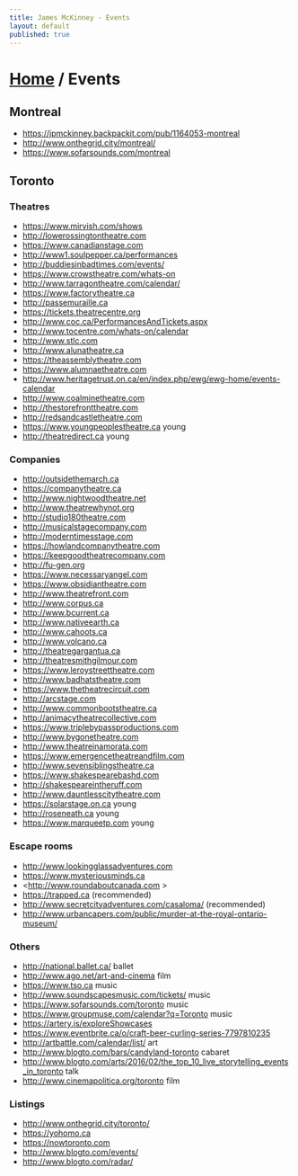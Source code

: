 ```yaml
---
title: James McKinney - Events
layout: default
published: true
---
```


# [Home](/) / Events

## Montreal

* <https://jpmckinney.backpackit.com/pub/1164053-montreal>
* <http://www.onthegrid.city/montreal/>
* <https://www.sofarsounds.com/montreal>

## Toronto

### Theatres

* <https://www.mirvish.com/shows>
* <http://lowerossingtontheatre.com>
* <https://www.canadianstage.com>
* <http://www1.soulpepper.ca/performances>
* <http://buddiesinbadtimes.com/events/>
* <https://www.crowstheatre.com/whats-on>
* <http://www.tarragontheatre.com/calendar/>
* <https://www.factorytheatre.ca>
* <http://passemuraille.ca>
* <https://tickets.theatrecentre.org>
* <http://www.coc.ca/PerformancesAndTickets.aspx>
* <http://www.tocentre.com/whats-on/calendar>
* <http://www.stlc.com>
* <http://www.alunatheatre.ca>
* <https://theassemblytheatre.com>
* <https://www.alumnaetheatre.com>
* <http://www.heritagetrust.on.ca/en/index.php/ewg/ewg-home/events-calendar>
* <http://www.coalminetheatre.com>
* <http://thestorefronttheatre.com>
* <http://redsandcastletheatre.com>
* <https://www.youngpeoplestheatre.ca> young
* <http://theatredirect.ca> young

### Companies

* <http://outsidethemarch.ca>
* <https://companytheatre.ca>
* <http://www.nightwoodtheatre.net>
* <http://www.theatrewhynot.org>
* <http://studio180theatre.com>
* <http://musicalstagecompany.com>
* <http://moderntimesstage.com>
* <https://howlandcompanytheatre.com>
* <https://keepgoodtheatrecompany.com>
* <http://fu-gen.org>
* <https://www.necessaryangel.com>
* <https://www.obsidiantheatre.com>
* <http://www.theatrefront.com>
* <http://www.corpus.ca>
* <http://www.bcurrent.ca>
* <http://www.nativeearth.ca>
* <http://www.cahoots.ca>
* <http://www.volcano.ca>
* <http://theatregargantua.ca>
* <http://theatresmithgilmour.com>
* <https://www.leroystreettheatre.com>
* <http://www.badhatstheatre.com>
* <https://www.thetheatrecircuit.com>
* <http://arcstage.com>
* <http://www.commonbootstheatre.ca>
* <http://animacytheatrecollective.com>
* <https://www.triplebypassproductions.com>
* <http://www.bygonetheatre.com>
* <http://www.theatreinamorata.com>
* <https://www.emergencetheatreandfilm.com>
* <http://www.sevensiblingstheatre.ca>
* <https://www.shakespearebashd.com>
* <http://shakespeareintheruff.com>
* <http://www.dauntlesscitytheatre.com>
* <https://solarstage.on.ca> young
* <http://roseneath.ca> young
* <https://www.marqueetp.com> young

### Escape rooms

* <http://www.lookingglassadventures.com>
* <https://www.mysteriousminds.ca>
* <http://www.roundaboutcanada.com >
* <https://trapped.ca> (recommended)
* <http://www.secretcityadventures.com/casaloma/> (recommended)
* <http://www.urbancapers.com/public/murder-at-the-royal-ontario-museum/>

### Others

* <http://national.ballet.ca/> ballet
* <http://www.ago.net/art-and-cinema> film
* <https://www.tso.ca> music
* <http://www.soundscapesmusic.com/tickets/> music
* <https://www.sofarsounds.com/toronto> music
* <https://www.groupmuse.com/calendar?q=Toronto> music
* <https://artery.is/exploreShowcases>
* <https://www.eventbrite.ca/o/craft-beer-curling-series-7797810235>
* <http://artbattle.com/calendar/list/> art
* <http://www.blogto.com/bars/candyland-toronto> cabaret
* <http://www.blogto.com/arts/2016/02/the_top_10_live_storytelling_events_in_toronto> talk
* <http://www.cinemapolitica.org/toronto> film

### Listings

* <http://www.onthegrid.city/toronto/>
* <https://yohomo.ca>
* <https://nowtoronto.com>
* <http://www.blogto.com/events/>
* <http://www.blogto.com/radar/>
